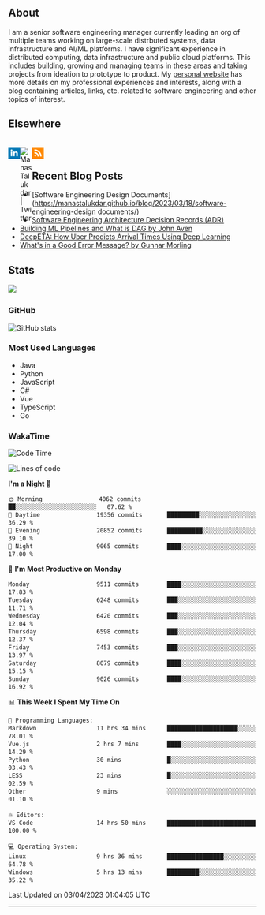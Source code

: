 ## About

I am a senior software engineering manager currently leading an org of multiple teams working on large-scale distrbuted systems, data infrastructure and AI/ML platforms. I have significant experience in distributed computing, data infrastructure and public cloud platforms. This includes building, growing and managing teams in these areas and taking projects from ideation to prototype to product. My [personal website](https://manastalukdar.github.io/) has more details on my professional experiences and interests, along with a blog containing articles, links, etc. related to software engineering and other topics of interest.

## Elsewhere

</br>

<a href="https://www.linkedin.com/in/manastalukdar" target="_blank">
  <img align="left" alt="Manas Talukdar | Linkedin" width="24px" src="https://raw.githubusercontent.com/edent/SuperTinyIcons/master/images/svg/linkedin.svg" />
</a>
<a href="https://www.twitter.com/manastalukdar" target="_blank">
  <img align="left" alt="Manas Talukdar | Twitter" width="24px" src="https://github.com/TheDudeThatCode/TheDudeThatCode/blob/master/Assets/Twitter.svg" />
</a>
<a href="https://manastalukdar.github.io/" target="_blank">
  <img align="left" alt="Manas Talukdar | Website" width="24px" src="https://github.com/edent/SuperTinyIcons/blob/master/images/svg/rss.svg" />
</a>

</br>

## Recent Blog Posts

<!-- BLOG:START -->
- [Software Engineering Design Documents](https://manastalukdar.github.io/blog/2023/03/18/software-engineering-design documents/)
- [Software Engineering Architecture Decision Records &lpar;ADR&rpar;](https://manastalukdar.github.io/blog/2023/03/18/software-engineering-architecture-decision-records/)
- [Building ML Pipelines and What is DAG by John Aven](https://manastalukdar.github.io/blog/2022/03/21/building-ml-pipelines-dag/)
- [DeepETA: How Uber Predicts Arrival Times Using Deep Learning](https://manastalukdar.github.io/blog/2022/03/21/deepeta-uber-predicts-arrival-times-deep-learning/)
- [What&#39;s in a Good Error Message? by Gunnar Morling](https://manastalukdar.github.io/blog/2022/02/11/good-error-message-gunnar-morling/)
<!-- BLOG:END -->

## Stats

![](https://komarev.com/ghpvc/?username=manastalukdar)

### GitHub

![GitHub stats](https://github-readme-stats.vercel.app/api?username=manastalukdar&show_icons=true&hide_border=true&hide_rank=true&hide_title=true&icon_color=79ff97&text_color=cecac3&bg_color=4d4b4b)

### Most Used Languages

- Java
- Python
- JavaScript
- C#
- Vue
- TypeScript
- Go

<!--
![Top Langs](https://github-readme-stats.vercel.app/api/top-langs/?username=manastalukdar&layout=compact&hide_border=true&hide_title=true&icon_color=79ff97&text_color=cecac3&bg_color=4d4b4b)
-->

### WakaTime

<!--START_SECTION:waka-->
![Code Time](http://img.shields.io/badge/Code%20Time-3%2C502%20hrs%2028%20mins-blue)

![Lines of code](https://img.shields.io/badge/From%20Hello%20World%20I%27ve%20Written-18.1%20million%20lines%20of%20code-blue)

**I'm a Night 🦉** 

```text
🌞 Morning                4062 commits        ██░░░░░░░░░░░░░░░░░░░░░░░   07.62 % 
🌆 Daytime                19356 commits       █████████░░░░░░░░░░░░░░░░   36.29 % 
🌃 Evening                20852 commits       ██████████░░░░░░░░░░░░░░░   39.10 % 
🌙 Night                  9065 commits        ████░░░░░░░░░░░░░░░░░░░░░   17.00 % 
```
📅 **I'm Most Productive on Monday** 

```text
Monday                   9511 commits        ████░░░░░░░░░░░░░░░░░░░░░   17.83 % 
Tuesday                  6248 commits        ███░░░░░░░░░░░░░░░░░░░░░░   11.71 % 
Wednesday                6420 commits        ███░░░░░░░░░░░░░░░░░░░░░░   12.04 % 
Thursday                 6598 commits        ███░░░░░░░░░░░░░░░░░░░░░░   12.37 % 
Friday                   7453 commits        ███░░░░░░░░░░░░░░░░░░░░░░   13.97 % 
Saturday                 8079 commits        ████░░░░░░░░░░░░░░░░░░░░░   15.15 % 
Sunday                   9026 commits        ████░░░░░░░░░░░░░░░░░░░░░   16.92 % 
```


📊 **This Week I Spent My Time On** 

```text
💬 Programming Languages: 
Markdown                 11 hrs 34 mins      ████████████████████░░░░░   78.01 % 
Vue.js                   2 hrs 7 mins        ████░░░░░░░░░░░░░░░░░░░░░   14.29 % 
Python                   30 mins             █░░░░░░░░░░░░░░░░░░░░░░░░   03.43 % 
LESS                     23 mins             █░░░░░░░░░░░░░░░░░░░░░░░░   02.59 % 
Other                    9 mins              ░░░░░░░░░░░░░░░░░░░░░░░░░   01.10 % 

🔥 Editors: 
VS Code                  14 hrs 50 mins      █████████████████████████   100.00 % 

💻 Operating System: 
Linux                    9 hrs 36 mins       ████████████████░░░░░░░░░   64.78 % 
Windows                  5 hrs 13 mins       █████████░░░░░░░░░░░░░░░░   35.22 % 
```


 Last Updated on 03/04/2023 01:04:05 UTC
<!--END_SECTION:waka-->

---

<!--

**manastalukdar/manastalukdar** is a ✨ _special_ ✨ repository because its `README.md` (this file) appears on your GitHub profile.

Here are some ideas to get you started:

- 🔭 I’m currently working on ...
- 🌱 I’m currently learning ...
- 👯 I’m looking to collaborate on ...
- 🤔 I’m looking for help with ...
- 💬 Ask me about ...
- 📫 How to reach me: ...
- 😄 Pronouns: ...
- ⚡ Fun fact: ...
-->
